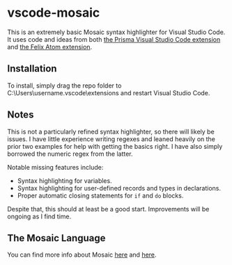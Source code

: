 # vscode-mosaic

This is an extremely basic Mosaic syntax highlighter for Visual Studio Code. It uses code and ideas from both [the Prisma Visual Studio Code extension](https://github.com/prisma/vscode) and [the Felix Atom extension](https://github.com/felix-lang/felix-atom-editor).

## Installation

To install, simply drag the repo folder to C:\Users\username\.vscode\extensions and restart Visual Studio Code.

## Notes

This is not a particularly refined syntax highlighter, so there will likely be issues. I have little experience writing regexes and leaned heavily on the prior two examples for help with getting the basics right. I have also simply borrowed the numeric regex from the latter.

Notable missing features include:

* Syntax highlighting for variables.
* Syntax highlighting for user-defined records and types in declarations.
* Proper automatic closing statements for `if` and `do` blocks.

Despite that, this should at least be a good start. Improvements will be ongoing as I find time.

## The Mosaic Language

You can find more info about Mosaic [here](https://github.com/sal55/langs/tree/master/Mosaic) and [here](https://github.com/sal55/langs/blob/master/mfeatures.md).